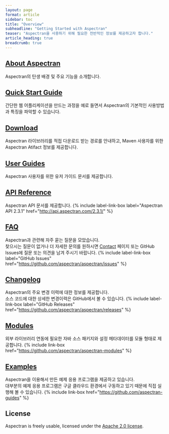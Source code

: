```yaml
---
layout: page
format: article
sidebar: toc
title: "Overview"
subheadline: "Getting Started with Aspectran"
teaser: "Aspectran을 사용하기 위해 필요한 전반적인 정보를 제공하고자 합니다."
article_heading: true
breadcrumb: true
---
```


## [About Aspectran](/info/)
Aspectran의 탄생 배경 및 주요 기능을 소개합니다.

## [Quick Start Guide](/getting-started/quickstart/)
간단한 웹 어플리케이션을 만드는 과정을 예로 들면서 Aspectran의 기본적인 사용방법과 특징을 파악할 수 있습니다.

## [Download](/getting-started/download/)
Aspectran 라이브러리를 적접 다운로드 받는 경로를 안내하고, Maven 사용자를 위한 Aspectran Atifact 정보를 제공합니다.

## [User Guides](/docs/guides/)
Aspectran 사용자를 위한 유저 가이드 문서를 제공합니다.

## [API Reference](/docs/api/)
Aspectran API 문서를 제공합니다.
{% include label-link-box label="Aspectran API 2.3.1" href="http://api.aspectran.com/2.3.1/" %}

## [FAQ](/docs/faq/)
Aspectran과 관련해 자주 묻는 질문을 모았습니다.  
찾으시는 질문이 없거나 더 자세한 문의를 원하시면 [Contact](/contact/) 페이지 또는 GitHub Issues에 질문 또는 의견을 남겨 주시기 바랍니다.
{% include label-link-box label="GitHub Issues" href="https://github.com/aspectran/aspectran/issues" %}

## [Changelog](/docs/changelog/)
Aspectran의 주요 변경 이력에 대한 정보를 제공합니다.  
소스 코드에 대한 상세한 변경이력은 GitHub에서 볼 수 있습니다.
{% include label-link-box label="GitHub Releases" href="https://github.com/aspectran/aspectran/releases" %}

## [Modules](/modules/)
외부 라이브러리 연동에 필요한 자바 소스 패키지와 설정 메타데이터를 모듈 형태로 제공합니다.
{% include link-box href="https://github.com/aspectran/aspectran-modules" %}

## [Examples](/examples/)
Aspectran을 이용해서 만든 예제 응용 프로그램을 제공하고 있습니다.  
대부분의 예제 응용 프로그램은 구글 클라우드 환경에서 구동하고 있기 때문에 직접 실행해 볼 수 있습니다.
{% include link-box href="https://github.com/aspectran-guides" %}

## License
Aspectran is freely usable, licensed under the [Apache 2.0 license](http://www.apache.org/licenses/LICENSE-2.0).
